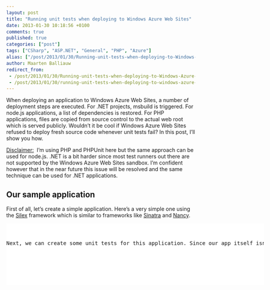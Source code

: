 ```yaml
---
layout: post
title: "Running unit tests when deploying to Windows Azure Web Sites"
date: 2013-01-30 10:18:56 +0100
comments: true
published: true
categories: ["post"]
tags: ["CSharp", "ASP.NET", "General", "PHP", "Azure"]
alias: ["/post/2013/01/30/Running-unit-tests-when-deploying-to-Windows-Azure-Web-Sites.aspx", "/post/2013/01/30/running-unit-tests-when-deploying-to-windows-azure-web-sites.aspx"]
author: Maarten Balliauw
redirect_from:
 - /post/2013/01/30/Running-unit-tests-when-deploying-to-Windows-Azure-Web-Sites.aspx
 - /post/2013/01/30/running-unit-tests-when-deploying-to-windows-azure-web-sites.aspx
---
```

<p>When deploying an application to Windows Azure Web Sites, a number of deployment steps are executed. For .NET projects, msbuild is triggered. For node.js applications, a list of dependencies is restored. For PHP applications, files are copied from source control to the actual web root which is served publicly. Wouldn’t it be cool if Windows Azure Web Sites refused to deploy fresh source code whenever unit tests fail? In this post, I’ll show you how.</p>  <p><u>Disclaimer:</u>&#160; I’m using PHP and PHPUnit here but the same approach can be used for node.js. .NET is a bit harder since most test runners out there are not supported by the Windows Azure Web Sites sandbox. I’m confident however that in the near future this issue will be resolved and the same technique can be used for .NET applications.</p>  <h2>Our sample application</h2>  <p>First of all, let’s create a simple application. Here’s a very simple one using the <a href="http://silex.sensiolabs.org/">Silex</a> framework which is similar to frameworks like <a href="http://www.sinatrarb.com/">Sinatra</a> and <a href="http://www.nancyfx.org/">Nancy</a>.</p>  <div id="scid:9D7513F9-C04C-4721-824A-2B34F0212519:5539d472-8bdc-4462-a580-86fdb46a9ec9" class="wlWriterEditableSmartContent" style="float: none; padding-bottom: 0px; padding-top: 0px; padding-left: 0px; margin: 0px; display: inline; padding-right: 0px"><pre style=" width: 687px; height: 163px;background-color:White;overflow: auto;"><div><!--

Code highlighting produced by Actipro CodeHighlighter (freeware)
http://www.CodeHighlighter.com/

--><span style="color: #008080;"> 1</span> <span style="color: #000000;">&lt;?</span><span style="color: #000000;">php
</span><span style="color: #008080;"> 2</span> <span style="color: #000000;"></span><span style="color: #0000FF;">require_once</span><span style="color: #000000;">(__DIR__ </span><span style="color: #000000;">.</span><span style="color: #000000;"> </span><span style="color: #000000;">'</span><span style="color: #000000;">/../vendor/autoload.php</span><span style="color: #000000;">'</span><span style="color: #000000;">);
</span><span style="color: #008080;"> 3</span> <span style="color: #000000;">
</span><span style="color: #008080;"> 4</span> <span style="color: #000000;"></span><span style="color: #800080;">$app</span><span style="color: #000000;"> </span><span style="color: #000000;">=</span><span style="color: #000000;"> </span><span style="color: #0000FF;">new</span><span style="color: #000000;"> \Silex\Application();
</span><span style="color: #008080;"> 5</span> <span style="color: #000000;">
</span><span style="color: #008080;"> 6</span> <span style="color: #000000;"></span><span style="color: #800080;">$app</span><span style="color: #000000;">-&gt;</span><span style="color: #000000;">get(</span><span style="color: #000000;">'</span><span style="color: #000000;">/</span><span style="color: #000000;">'</span><span style="color: #000000;">,</span><span style="color: #000000;"> </span><span style="color: #0000FF;">function</span><span style="color: #000000;"> (\Silex\Application </span><span style="color: #800080;">$app</span><span style="color: #000000;">)  {
</span><span style="color: #008080;"> 7</span> <span style="color: #000000;">    </span><span style="color: #0000FF;">return</span><span style="color: #000000;"> </span><span style="color: #000000;">'</span><span style="color: #000000;">Hello, world!</span><span style="color: #000000;">'</span><span style="color: #000000;">;
</span><span style="color: #008080;"> 8</span> <span style="color: #000000;">});
</span><span style="color: #008080;"> 9</span> <span style="color: #000000;">
</span><span style="color: #008080;">10</span> <span style="color: #000000;"></span><span style="color: #800080;">$app</span><span style="color: #000000;">-&gt;</span><span style="color: #000000;">run();</span></div></pre><!-- Code inserted with Steve Dunn's Windows Live Writer Code Formatter Plugin.  http://dunnhq.com --></div>

<p>Next, we can create some unit tests for this application. Since our app itself isn’t that massive to test, let’s create some dummy tests instead:</p>

<div id="scid:9D7513F9-C04C-4721-824A-2B34F0212519:d3e438a6-422e-4bf8-a262-cbe0151ff600" class="wlWriterEditableSmartContent" style="float: none; padding-bottom: 0px; padding-top: 0px; padding-left: 0px; margin: 0px; display: inline; padding-right: 0px"><pre style=" width: 687px; height: 273px;background-color:White;overflow: auto;"><div><!--

Code highlighting produced by Actipro CodeHighlighter (freeware)
http://www.CodeHighlighter.com/

--><span style="color: #008080;"> 1</span> <span style="color: #000000;">&lt;?</span><span style="color: #000000;">php
</span><span style="color: #008080;"> 2</span> <span style="color: #000000;">namespace Jb\Tests;
</span><span style="color: #008080;"> 3</span> <span style="color: #000000;">
</span><span style="color: #008080;"> 4</span> <span style="color: #000000;"></span><span style="color: #0000FF;">class</span><span style="color: #000000;"> SampleTest
</span><span style="color: #008080;"> 5</span> <span style="color: #000000;">    </span><span style="color: #0000FF;">extends</span><span style="color: #000000;"> \PHPUnit_Framework_TestCase {
</span><span style="color: #008080;"> 6</span> <span style="color: #000000;">
</span><span style="color: #008080;"> 7</span> <span style="color: #000000;">    </span><span style="color: #0000FF;">public</span><span style="color: #000000;"> </span><span style="color: #0000FF;">function</span><span style="color: #000000;"> testFoo() {
</span><span style="color: #008080;"> 8</span> <span style="color: #000000;">        </span><span style="color: #800080;">$this</span><span style="color: #000000;">-&gt;</span><span style="color: #000000;">assertTrue(</span><span style="color: #0000FF;">true</span><span style="color: #000000;">);
</span><span style="color: #008080;"> 9</span> <span style="color: #000000;">    }
</span><span style="color: #008080;">10</span> <span style="color: #000000;">
</span><span style="color: #008080;">11</span> <span style="color: #000000;">    </span><span style="color: #0000FF;">public</span><span style="color: #000000;"> </span><span style="color: #0000FF;">function</span><span style="color: #000000;"> testBar() {
</span><span style="color: #008080;">12</span> <span style="color: #000000;">        </span><span style="color: #800080;">$this</span><span style="color: #000000;">-&gt;</span><span style="color: #000000;">assertTrue(</span><span style="color: #0000FF;">true</span><span style="color: #000000;">);
</span><span style="color: #008080;">13</span> <span style="color: #000000;">    }
</span><span style="color: #008080;">14</span> <span style="color: #000000;">
</span><span style="color: #008080;">15</span> <span style="color: #000000;">    </span><span style="color: #0000FF;">public</span><span style="color: #000000;"> </span><span style="color: #0000FF;">function</span><span style="color: #000000;"> testBar2() {
</span><span style="color: #008080;">16</span> <span style="color: #000000;">        </span><span style="color: #800080;">$this</span><span style="color: #000000;">-&gt;</span><span style="color: #000000;">assertTrue(</span><span style="color: #0000FF;">true</span><span style="color: #000000;">);
</span><span style="color: #008080;">17</span> <span style="color: #000000;">    }
</span><span style="color: #008080;">18</span> <span style="color: #000000;">}</span></div></pre><!-- Code inserted with Steve Dunn's Windows Live Writer Code Formatter Plugin.  http://dunnhq.com --></div>

<p>As we can see from our IDE, the three unit tests run perfectly fine.</p>

<p><a href="/images/image_254.png"><img title="Running PHPUnit in PhpStorm" style="border-top: 0px; border-right: 0px; background-image: none; border-bottom: 0px; float: none; padding-top: 0px; padding-left: 0px; margin: 5px auto; border-left: 0px; display: block; padding-right: 0px" border="0" alt="Running PHPUnit in PhpStorm" src="/images/image_thumb_216.png" width="480" height="261" /></a></p>

<p>Now let’s see if we can hook them up to Windows Azure Web Sites…</p>

<h2>Creating a Windows Azure Web Sites deployment script</h2>

<p>Windows Azure Web Sites allows us to customize deployment. Using the <a href="http://www.windowsazure.com/en-us/manage/linux/other-resources/command-line-tools/">azure-cli</a> tools we can issue the following command:</p>

<div id="scid:9D7513F9-C04C-4721-824A-2B34F0212519:fe4a16d9-425d-4284-a4ac-62876dbc7695" class="wlWriterEditableSmartContent" style="float: none; padding-bottom: 0px; padding-top: 0px; padding-left: 0px; margin: 0px; display: inline; padding-right: 0px"><pre style=" width: 687px; height: 18px;background-color:White;overflow: auto;"><div><!--

Code highlighting produced by Actipro CodeHighlighter (freeware)
http://www.CodeHighlighter.com/

--><span style="color: #008080;">1</span> <span style="color: #000000;">azure site deploymentscript</span></div></pre><!-- Code inserted with Steve Dunn's Windows Live Writer Code Formatter Plugin.  http://dunnhq.com --></div>

<p>As you can see from the following screenshot, this command allows us to specify some additional options, such as specifying the project type (ASP.NET, PHP, node.js, …) or the script type (batch or bash).</p>

<p><a href="/images/image_255.png"><img title="image" style="border-top: 0px; border-right: 0px; background-image: none; border-bottom: 0px; float: none; padding-top: 0px; padding-left: 0px; margin: 5px auto; border-left: 0px; display: block; padding-right: 0px" border="0" alt="image" src="/images/image_thumb_217.png" width="484" height="380" /></a></p>

<p>Running this command does two things: it creates a <em>.deployment </em>file which tells Windows Azure Web Sites which command should be run during the deployment process and a <em>deploy.cmd</em> (or <em>deploy.sh</em> if you’ve opted for a bash script) which contains the entire deployment process. Let’s first look at the <em>.deployment</em> file:</p>

<div id="scid:9D7513F9-C04C-4721-824A-2B34F0212519:8dad21fc-d9ce-4f6c-8bfd-a3ab1ddad6e3" class="wlWriterEditableSmartContent" style="float: none; padding-bottom: 0px; padding-top: 0px; padding-left: 0px; margin: 0px; display: inline; padding-right: 0px"><pre style=" width: 687px; height: 31px;background-color:White;overflow: auto;"><div><!--

Code highlighting produced by Actipro CodeHighlighter (freeware)
http://www.CodeHighlighter.com/

--><span style="color: #008080;">1</span> <span style="color: #000000;">[config]
</span><span style="color: #008080;">2</span> <span style="color: #000000;">command </span><span style="color: #000000;">=</span><span style="color: #000000;"> bash deploy</span><span style="color: #000000;">.</span><span style="color: #000000;">sh</span></div></pre><!-- Code inserted with Steve Dunn's Windows Live Writer Code Formatter Plugin.  http://dunnhq.com --></div>

<p>This is a very simple file which tells Windows Azure Web Sites to invoke the <em>deploy.sh</em> script using <em>bash</em> as the shell. The default <em>deploy.sh</em> will look like this:</p>

<div id="scid:9D7513F9-C04C-4721-824A-2B34F0212519:6c7ec3e7-5f30-463b-9470-bde6fa9b3978" class="wlWriterEditableSmartContent" style="float: none; padding-bottom: 0px; padding-top: 0px; padding-left: 0px; margin: 0px; display: inline; padding-right: 0px"><pre style=" width: 687px; height: 273px;background-color:White;overflow: auto;"><div><!--

Code highlighting produced by Actipro CodeHighlighter (freeware)
http://www.CodeHighlighter.com/

--><span style="color: #008080;"> 1</span> <span style="color: #008000;">#</span><span style="color: #008000;">!/bin/bash</span><span style="color: #008000;">
</span><span style="color: #008080;"> 2</span> <span style="color: #008000;"></span><span style="color: #000000;">
</span><span style="color: #008080;"> 3</span> <span style="color: #000000;"></span><span style="color: #008000;">#</span><span style="color: #008000;"> ----------------------</span><span style="color: #008000;">
</span><span style="color: #008080;"> 4</span> <span style="color: #008000;">#</span><span style="color: #008000;"> KUDU Deployment Script</span><span style="color: #008000;">
</span><span style="color: #008080;"> 5</span> <span style="color: #008000;">#</span><span style="color: #008000;"> ----------------------</span><span style="color: #008000;">
</span><span style="color: #008080;"> 6</span> <span style="color: #008000;"></span><span style="color: #000000;">
</span><span style="color: #008080;"> 7</span> <span style="color: #000000;"></span><span style="color: #008000;">#</span><span style="color: #008000;"> Helpers</span><span style="color: #008000;">
</span><span style="color: #008080;"> 8</span> <span style="color: #008000;">#</span><span style="color: #008000;"> -------</span><span style="color: #008000;">
</span><span style="color: #008080;"> 9</span> <span style="color: #008000;"></span><span style="color: #000000;">
</span><span style="color: #008080;">10</span> <span style="color: #000000;">exitWithMessageOnError () {
</span><span style="color: #008080;">11</span> <span style="color: #000000;">  </span><span style="color: #0000FF;">if</span><span style="color: #000000;"> [ </span><span style="color: #000000;">!</span><span style="color: #000000;"> $</span><span style="color: #000000;">?</span><span style="color: #000000;"> </span><span style="color: #000000;">-</span><span style="color: #000000;">eq </span><span style="color: #000000;">0</span><span style="color: #000000;"> ]; then
</span><span style="color: #008080;">12</span> <span style="color: #000000;">    </span><span style="color: #0000FF;">echo</span><span style="color: #000000;"> </span><span style="color: #000000;">&quot;</span><span style="color: #000000;">An error has occured during web site deployment.</span><span style="color: #000000;">&quot;</span><span style="color: #000000;">
</span><span style="color: #008080;">13</span> <span style="color: #000000;">    </span><span style="color: #0000FF;">echo</span><span style="color: #000000;"> $</span><span style="color: #000000;">1</span><span style="color: #000000;">
</span><span style="color: #008080;">14</span> <span style="color: #000000;">    </span><span style="color: #0000FF;">exit</span><span style="color: #000000;"> </span><span style="color: #000000;">1</span><span style="color: #000000;">
</span><span style="color: #008080;">15</span> <span style="color: #000000;">  fi
</span><span style="color: #008080;">16</span> <span style="color: #000000;">}
</span><span style="color: #008080;">17</span> <span style="color: #000000;">
</span><span style="color: #008080;">18</span> <span style="color: #000000;"></span><span style="color: #008000;">#</span><span style="color: #008000;"> Prerequisites</span><span style="color: #008000;">
</span><span style="color: #008080;">19</span> <span style="color: #008000;">#</span><span style="color: #008000;"> -------------</span><span style="color: #008000;">
</span><span style="color: #008080;">20</span> <span style="color: #008000;"></span><span style="color: #000000;">
</span><span style="color: #008080;">21</span> <span style="color: #000000;"></span><span style="color: #008000;">#</span><span style="color: #008000;"> Verify node.js installed</span><span style="color: #008000;">
</span><span style="color: #008080;">22</span> <span style="color: #008000;"></span><span style="color: #000000;">where node </span><span style="color: #000000;">&amp;&gt;</span><span style="color: #000000;"> </span><span style="color: #000000;">/</span><span style="color: #000000;">dev</span><span style="color: #000000;">/</span><span style="color: #0000FF;">null</span><span style="color: #000000;">
</span><span style="color: #008080;">23</span> <span style="color: #000000;">exitWithMessageOnError </span><span style="color: #000000;">&quot;</span><span style="color: #000000;">Missing node.js executable, please install node.js, if already installed make sure it can be reached from current environment.</span><span style="color: #000000;">&quot;</span><span style="color: #000000;">
</span><span style="color: #008080;">24</span> <span style="color: #000000;">
</span><span style="color: #008080;">25</span> <span style="color: #000000;"></span><span style="color: #008000;">#</span><span style="color: #008000;"> Setup</span><span style="color: #008000;">
</span><span style="color: #008080;">26</span> <span style="color: #008000;">#</span><span style="color: #008000;"> -----</span><span style="color: #008000;">
</span><span style="color: #008080;">27</span> <span style="color: #008000;"></span><span style="color: #000000;">
</span><span style="color: #008080;">28</span> <span style="color: #000000;">SCRIPT_DIR</span><span style="color: #000000;">=</span><span style="color: #000000;">&quot;</span><span style="color: #000000;">$( cd -P </span><span style="color: #000000;">&quot;</span><span style="color: #000000;">$( </span><span style="color: #008080;">dirname</span><span style="color: #000000;"> </span><span style="color: #000000;">&quot;</span><span style="color: #000000;">${BASH_SOURCE[0]}</span><span style="color: #000000;">&quot;</span><span style="color: #000000;"> )</span><span style="color: #000000;">&quot;</span><span style="color: #000000;"> &amp;&amp; pwd )</span><span style="color: #000000;">&quot;</span><span style="color: #000000;">
</span><span style="color: #008080;">29</span> <span style="color: #000000;">ARTIFACTS</span><span style="color: #000000;">=</span><span style="color: #800080;">$SCRIPT_DIR</span><span style="color: #000000;">/</span><span style="color: #000000;">artifacts
</span><span style="color: #008080;">30</span> <span style="color: #000000;">
</span><span style="color: #008080;">31</span> <span style="color: #000000;"></span><span style="color: #0000FF;">if</span><span style="color: #000000;"> [[ </span><span style="color: #000000;">!</span><span style="color: #000000;"> </span><span style="color: #000000;">-</span><span style="color: #000000;">n </span><span style="color: #000000;">&quot;</span><span style="color: #800080;">$DEPLOYMENT_SOURCE</span><span style="color: #000000;">&quot;</span><span style="color: #000000;"> ]]; then
</span><span style="color: #008080;">32</span> <span style="color: #000000;">  DEPLOYMENT_SOURCE</span><span style="color: #000000;">=</span><span style="color: #800080;">$SCRIPT_DIR</span><span style="color: #000000;">
</span><span style="color: #008080;">33</span> <span style="color: #000000;">fi
</span><span style="color: #008080;">34</span> <span style="color: #000000;">
</span><span style="color: #008080;">35</span> <span style="color: #000000;"></span><span style="color: #0000FF;">if</span><span style="color: #000000;"> [[ </span><span style="color: #000000;">!</span><span style="color: #000000;"> </span><span style="color: #000000;">-</span><span style="color: #000000;">n </span><span style="color: #000000;">&quot;</span><span style="color: #800080;">$NEXT_MANIFEST_PATH</span><span style="color: #000000;">&quot;</span><span style="color: #000000;"> ]]; then
</span><span style="color: #008080;">36</span> <span style="color: #000000;">  NEXT_MANIFEST_PATH</span><span style="color: #000000;">=</span><span style="color: #800080;">$ARTIFACTS</span><span style="color: #000000;">/</span><span style="color: #000000;">manifest
</span><span style="color: #008080;">37</span> <span style="color: #000000;">
</span><span style="color: #008080;">38</span> <span style="color: #000000;">  </span><span style="color: #0000FF;">if</span><span style="color: #000000;"> [[ </span><span style="color: #000000;">!</span><span style="color: #000000;"> </span><span style="color: #000000;">-</span><span style="color: #000000;">n </span><span style="color: #000000;">&quot;</span><span style="color: #800080;">$PREVIOUS_MANIFEST_PATH</span><span style="color: #000000;">&quot;</span><span style="color: #000000;"> ]]; then
</span><span style="color: #008080;">39</span> <span style="color: #000000;">    PREVIOUS_MANIFEST_PATH</span><span style="color: #000000;">=</span><span style="color: #800080;">$NEXT_MANIFEST_PATH</span><span style="color: #000000;">
</span><span style="color: #008080;">40</span> <span style="color: #000000;">  fi
</span><span style="color: #008080;">41</span> <span style="color: #000000;">fi
</span><span style="color: #008080;">42</span> <span style="color: #000000;">
</span><span style="color: #008080;">43</span> <span style="color: #000000;"></span><span style="color: #0000FF;">if</span><span style="color: #000000;"> [[ </span><span style="color: #000000;">!</span><span style="color: #000000;"> </span><span style="color: #000000;">-</span><span style="color: #000000;">n </span><span style="color: #000000;">&quot;</span><span style="color: #800080;">$KUDU_SYNC_COMMAND</span><span style="color: #000000;">&quot;</span><span style="color: #000000;"> ]]; then
</span><span style="color: #008080;">44</span> <span style="color: #000000;">  </span><span style="color: #008000;">#</span><span style="color: #008000;"> Install kudu sync</span><span style="color: #008000;">
</span><span style="color: #008080;">45</span> <span style="color: #008000;"></span><span style="color: #000000;">  </span><span style="color: #0000FF;">echo</span><span style="color: #000000;"> Installing Kudu Sync
</span><span style="color: #008080;">46</span> <span style="color: #000000;">  npm install kudusync </span><span style="color: #000000;">-</span><span style="color: #000000;">g </span><span style="color: #000000;">--</span><span style="color: #000000;">silent
</span><span style="color: #008080;">47</span> <span style="color: #000000;">  exitWithMessageOnError </span><span style="color: #000000;">&quot;</span><span style="color: #000000;">npm failed</span><span style="color: #000000;">&quot;</span><span style="color: #000000;">
</span><span style="color: #008080;">48</span> <span style="color: #000000;">
</span><span style="color: #008080;">49</span> <span style="color: #000000;">  KUDU_SYNC_COMMAND</span><span style="color: #000000;">=</span><span style="color: #000000;">&quot;</span><span style="color: #000000;">kuduSync</span><span style="color: #000000;">&quot;</span><span style="color: #000000;">
</span><span style="color: #008080;">50</span> <span style="color: #000000;">fi
</span><span style="color: #008080;">51</span> <span style="color: #000000;">
</span><span style="color: #008080;">52</span> <span style="color: #000000;"></span><span style="color: #0000FF;">if</span><span style="color: #000000;"> [[ </span><span style="color: #000000;">!</span><span style="color: #000000;"> </span><span style="color: #000000;">-</span><span style="color: #000000;">n </span><span style="color: #000000;">&quot;</span><span style="color: #800080;">$DEPLOYMENT_TARGET</span><span style="color: #000000;">&quot;</span><span style="color: #000000;"> ]]; then
</span><span style="color: #008080;">53</span> <span style="color: #000000;">  DEPLOYMENT_TARGET</span><span style="color: #000000;">=</span><span style="color: #800080;">$ARTIFACTS</span><span style="color: #000000;">/</span><span style="color: #000000;">wwwroot
</span><span style="color: #008080;">54</span> <span style="color: #000000;"></span><span style="color: #0000FF;">else</span><span style="color: #000000;">
</span><span style="color: #008080;">55</span> <span style="color: #000000;">  </span><span style="color: #008000;">#</span><span style="color: #008000;"> In case we are running on kudu service this is the correct location of kuduSync</span><span style="color: #008000;">
</span><span style="color: #008080;">56</span> <span style="color: #008000;"></span><span style="color: #000000;">  KUDU_SYNC_COMMAND</span><span style="color: #000000;">=</span><span style="color: #000000;">&quot;</span><span style="color: #800080;">$APPDATA</span><span style="color: #000000;">\\npm\\node_modules\\kuduSync\\bin\\kuduSync</span><span style="color: #000000;">&quot;</span><span style="color: #000000;">
</span><span style="color: #008080;">57</span> <span style="color: #000000;">fi
</span><span style="color: #008080;">58</span> <span style="color: #000000;">
</span><span style="color: #008080;">59</span> <span style="color: #000000;"></span><span style="color: #008000;">#</span><span style="color: #008000;">#################################################################################################################################</span><span style="color: #008000;">
</span><span style="color: #008080;">60</span> <span style="color: #008000;">#</span><span style="color: #008000;"> Deployment</span><span style="color: #008000;">
</span><span style="color: #008080;">61</span> <span style="color: #008000;">#</span><span style="color: #008000;"> ----------</span><span style="color: #008000;">
</span><span style="color: #008080;">62</span> <span style="color: #008000;"></span><span style="color: #000000;">
</span><span style="color: #008080;">63</span> <span style="color: #000000;"></span><span style="color: #0000FF;">echo</span><span style="color: #000000;"> Handling Basic Web Site deployment</span><span style="color: #000000;">.</span><span style="color: #000000;">
</span><span style="color: #008080;">64</span> <span style="color: #000000;">
</span><span style="color: #008080;">65</span> <span style="color: #000000;"></span><span style="color: #008000;">#</span><span style="color: #008000;"> 1. KuduSync</span><span style="color: #008000;">
</span><span style="color: #008080;">66</span> <span style="color: #008000;"></span><span style="color: #0000FF;">echo</span><span style="color: #000000;"> Kudu Sync from </span><span style="color: #000000;">&quot;</span><span style="color: #800080;">$DEPLOYMENT_SOURCE</span><span style="color: #000000;">&quot;</span><span style="color: #000000;"> to </span><span style="color: #000000;">&quot;</span><span style="color: #800080;">$DEPLOYMENT_TARGET</span><span style="color: #000000;">&quot;</span><span style="color: #000000;">
</span><span style="color: #008080;">67</span> <span style="color: #000000;"></span><span style="color: #800080;">$KUDU_SYNC_COMMAND</span><span style="color: #000000;"> </span><span style="color: #000000;">-</span><span style="color: #000000;">q </span><span style="color: #000000;">-</span><span style="color: #000000;">f </span><span style="color: #000000;">&quot;</span><span style="color: #800080;">$DEPLOYMENT_SOURCE</span><span style="color: #000000;">&quot;</span><span style="color: #000000;"> </span><span style="color: #000000;">-</span><span style="color: #000000;">t </span><span style="color: #000000;">&quot;</span><span style="color: #800080;">$DEPLOYMENT_TARGET</span><span style="color: #000000;">&quot;</span><span style="color: #000000;"> </span><span style="color: #000000;">-</span><span style="color: #000000;">n </span><span style="color: #000000;">&quot;</span><span style="color: #800080;">$NEXT_MANIFEST_PATH</span><span style="color: #000000;">&quot;</span><span style="color: #000000;"> </span><span style="color: #000000;">-</span><span style="color: #000000;">p </span><span style="color: #000000;">&quot;</span><span style="color: #800080;">$PREVIOUS_MANIFEST_PATH</span><span style="color: #000000;">&quot;</span><span style="color: #000000;"> </span><span style="color: #000000;">-</span><span style="color: #000000;">i </span><span style="color: #000000;">&quot;</span><span style="color: #000000;">.git;.deployment;deploy.sh</span><span style="color: #000000;">&quot;</span><span style="color: #000000;">
</span><span style="color: #008080;">68</span> <span style="color: #000000;">exitWithMessageOnError </span><span style="color: #000000;">&quot;</span><span style="color: #000000;">Kudu Sync failed</span><span style="color: #000000;">&quot;</span><span style="color: #000000;">
</span><span style="color: #008080;">69</span> <span style="color: #000000;">
</span><span style="color: #008080;">70</span> <span style="color: #000000;"></span><span style="color: #008000;">#</span><span style="color: #008000;">#################################################################################################################################</span><span style="color: #008000;">
</span><span style="color: #008080;">71</span> <span style="color: #008000;"></span><span style="color: #000000;">
</span><span style="color: #008080;">72</span> <span style="color: #000000;"></span><span style="color: #0000FF;">echo</span><span style="color: #000000;"> </span><span style="color: #000000;">&quot;</span><span style="color: #000000;">Finished successfully.</span><span style="color: #000000;">&quot;</span><span style="color: #000000;">
</span><span style="color: #008080;">73</span> <span style="color: #000000;"></span></div></pre><!-- Code inserted with Steve Dunn's Windows Live Writer Code Formatter Plugin.  http://dunnhq.com --></div>

<p>This script does two things: setup a bunch of environment variables so our script has all the paths to the source code repository, the target web site root and some well-known commands, Next, it runs the <em><a href="https://github.com/projectkudu/KuduSync">KuduSync</a></em> executable, a helper which copies files from the source code repository to the web site root using an optimized algorithm which only copies files that have been modified. For .NET, there would be a third action which is done: running msbuild to compile sources into binaries.</p>

<p>Right before the part that reads<em> # Deployment</em>, we can add some additional steps for running unit tests. We can invoke the <em>php.exe</em> executable (located on the D:\ drive in Windows Azure Web Sites) and run <em>phpunit.php</em> passing in the path to the test configuration file:</p>

<div id="scid:9D7513F9-C04C-4721-824A-2B34F0212519:a6598b78-8739-4e90-99e3-3d6f2550e63a" class="wlWriterEditableSmartContent" style="float: none; padding-bottom: 0px; padding-top: 0px; padding-left: 0px; margin: 0px; display: inline; padding-right: 0px"><pre style=" width: 687px; height: 189px;background-color:White;overflow: auto;"><div><!--

Code highlighting produced by Actipro CodeHighlighter (freeware)
http://www.CodeHighlighter.com/

--><span style="color: #008080;"> 1</span> <span style="color: #008000;">#</span><span style="color: #008000;">#################################################################################################################################</span><span style="color: #008000;">
</span><span style="color: #008080;"> 2</span> <span style="color: #008000;">#</span><span style="color: #008000;"> Testing</span><span style="color: #008000;">
</span><span style="color: #008080;"> 3</span> <span style="color: #008000;">#</span><span style="color: #008000;"> -------</span><span style="color: #008000;">
</span><span style="color: #008080;"> 4</span> <span style="color: #008000;"></span><span style="color: #000000;">
</span><span style="color: #008080;"> 5</span> <span style="color: #000000;"></span><span style="color: #0000FF;">echo</span><span style="color: #000000;"> Running PHPUnit tests</span><span style="color: #000000;">.</span><span style="color: #000000;">
</span><span style="color: #008080;"> 6</span> <span style="color: #000000;">
</span><span style="color: #008080;"> 7</span> <span style="color: #000000;"></span><span style="color: #008000;">#</span><span style="color: #008000;"> 1. PHPUnit</span><span style="color: #008000;">
</span><span style="color: #008080;"> 8</span> <span style="color: #008000;"></span><span style="color: #000000;">&quot;</span><span style="color: #000000;">D:\Program Files (x86)\PHP\v5.4\php.exe</span><span style="color: #000000;">&quot;</span><span style="color: #000000;"> </span><span style="color: #000000;">-</span><span style="color: #000000;">d auto_prepend_file</span><span style="color: #000000;">=</span><span style="color: #000000;">&quot;</span><span style="color: #800080;">$DEPLOYMENT_SOURCE</span><span style="color: #000000;">\\vendor\\autoload.php</span><span style="color: #000000;">&quot;</span><span style="color: #000000;"> </span><span style="color: #000000;">&quot;</span><span style="color: #800080;">$DEPLOYMENT_SOURCE</span><span style="color: #000000;">\\vendor\\phpunit\\phpunit\\phpunit.php</span><span style="color: #000000;">&quot;</span><span style="color: #000000;"> </span><span style="color: #000000;">--</span><span style="color: #000000;">configuration </span><span style="color: #000000;">&quot;</span><span style="color: #800080;">$DEPLOYMENT_SOURCE</span><span style="color: #000000;">\\app\\phpunit.xml</span><span style="color: #000000;">&quot;</span><span style="color: #000000;">
</span><span style="color: #008080;"> 9</span> <span style="color: #000000;">exitWithMessageOnError </span><span style="color: #000000;">&quot;</span><span style="color: #000000;">PHPUnit tests failed</span><span style="color: #000000;">&quot;</span><span style="color: #000000;">
</span><span style="color: #008080;">10</span> <span style="color: #000000;"></span><span style="color: #0000FF;">echo</span></div></pre><!-- Code inserted with Steve Dunn's Windows Live Writer Code Formatter Plugin.  http://dunnhq.com --></div>

<p>On a side note, we can also run other commands like issuing a <em>composer update</em>, similar to NuGet package restore in the .NET world:</p>

<div id="scid:9D7513F9-C04C-4721-824A-2B34F0212519:74f06cdc-cf42-4e69-a00b-8bf75af234d5" class="wlWriterEditableSmartContent" style="float: none; padding-bottom: 0px; padding-top: 0px; padding-left: 0px; margin: 0px; display: inline; padding-right: 0px"><pre style=" width: 687px; height: 122px;background-color:White;overflow: auto;"><div><!--

Code highlighting produced by Actipro CodeHighlighter (freeware)
http://www.CodeHighlighter.com/

--><span style="color: #008080;">1</span> <span style="color: #0000FF;">echo</span><span style="color: #000000;"> Download composer</span><span style="color: #000000;">.</span><span style="color: #000000;">
</span><span style="color: #008080;">2</span> <span style="color: #000000;">curl </span><span style="color: #000000;">-</span><span style="color: #000000;">O https</span><span style="color: #000000;">:</span><span style="color: #008000;">//</span><span style="color: #008000;">getcomposer.org/composer.phar &gt; /dev/null</span><span style="color: #008000;">
</span><span style="color: #008080;">3</span> <span style="color: #008000;"></span><span style="color: #000000;">
</span><span style="color: #008080;">4</span> <span style="color: #000000;"></span><span style="color: #0000FF;">echo</span><span style="color: #000000;"> Run composer update</span><span style="color: #000000;">.</span><span style="color: #000000;">
</span><span style="color: #008080;">5</span> <span style="color: #000000;">cd </span><span style="color: #000000;">&quot;</span><span style="color: #800080;">$DEPLOYMENT_SOURCE</span><span style="color: #000000;">&quot;</span><span style="color: #000000;">
</span><span style="color: #008080;">6</span> <span style="color: #000000;"></span><span style="color: #000000;">&quot;</span><span style="color: #000000;">D:\Program Files (x86)\PHP\v5.4\php.exe</span><span style="color: #000000;">&quot;</span><span style="color: #000000;"> composer</span><span style="color: #000000;">.</span><span style="color: #000000;">phar update </span><span style="color: #000000;">--</span><span style="color: #000000;">optimize</span><span style="color: #000000;">-</span><span style="color: #000000;">autoloader
</span><span style="color: #008080;">7</span> <span style="color: #000000;"></span></div></pre><!-- Code inserted with Steve Dunn's Windows Live Writer Code Formatter Plugin.  http://dunnhq.com --></div>

<h2>Putting our deployment script to the test</h2>

<p>All that’s left to do now is commit and push our changes to Windows Azure Web Sites. If everything goes right, the output for the <em>git push</em> command should contain details of running our unit tests:</p>

<p><a href="/images/image_256.png"><img title="image" style="border-top: 0px; border-right: 0px; background-image: none; border-bottom: 0px; float: none; padding-top: 0px; padding-left: 0px; margin: 5px auto; border-left: 0px; display: block; padding-right: 0px" border="0" alt="image" src="/images/image_thumb_218.png" width="480" height="362" /></a></p>

<p>Here’s what happens when a test fails:</p>

<p><a href="/images/image_257.png"><img title="image" style="border-top: 0px; border-right: 0px; background-image: none; border-bottom: 0px; float: none; padding-top: 0px; padding-left: 0px; margin: 5px auto; border-left: 0px; display: block; padding-right: 0px" border="0" alt="image" src="/images/image_thumb_219.png" width="480" height="460" /></a></p>

<p>And even better, the Windows Azure Web Sites portal shows us that the latest sources were commited to the git repository but not deployed because tests failed:</p>

<p><a href="/images/image_258.png"><img title="image" style="border-top: 0px; border-right: 0px; background-image: none; border-bottom: 0px; float: none; padding-top: 0px; padding-left: 0px; margin: 5px auto; border-left: 0px; display: block; padding-right: 0px" border="0" alt="image" src="/images/image_thumb_220.png" width="480" height="192" /></a></p>

<p>As you can see, using deployment scripts we can customize deployment on Windows Azure Web Sites to fit our needs. We can run unit tests, fetch source code from a different location and so on. Enjoy!</p>

{% include imported_disclaimer.html %}

